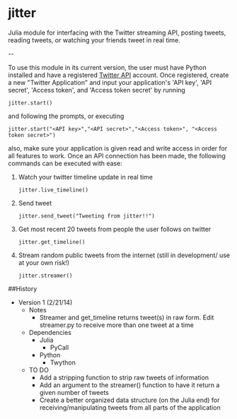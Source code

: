jitter
======

Julia module for interfacing with the Twitter streaming API, posting tweets, reading tweets, or watching your friends tweet in real time.

--

To use this module in its current version, the user must have Python installed and have a registered [Twitter API](http://dev.twitter.com) account. Once registered, create a new "Twitter Application" and input your application's 'API key', 'API secret', 'Access token', and 'Access token secret' by running

    jitter.start()

and following the prompts, or executing

    jitter.start("<API key>","<API secret>","<Access token>", "<Access token secret>")

also, make sure your application is given read and write access in order for all features to work. Once an API connection has been made, the following commands can be executed with ease:

1. Watch your twitter timeline update in real time
 
    ```
    jitter.live_timeline()
    ```
    
2. Send tweet

    ```
    jitter.send_tweet("Tweeting from jitter!!")
    ```
    
3. Get most recent 20 tweets from people the user follows on twitter

    ```
    jitter.get_timeline()
    ```

4. Stream random public tweets from the internet (still in development/ use at your own risk!)

    ```
    jitter.streamer() 
    ```

##History
* Version 1 (2/21/14)
    * Notes
        * Streamer and get_timeline returns tweet(s) in raw form. Edit streamer.py to receive more than one tweet at a time
    * Dependencies
        * Julia
            * PyCall
        * Python
            * Twython
    * TO DO
        * Add a stripping function to strip raw tweets of information
        * Add an argument to the streamer() function to have it return a given number of tweets
        * Create a better organized data structure (on the Julia end) for receiving/manipulating tweets from all parts of the application


